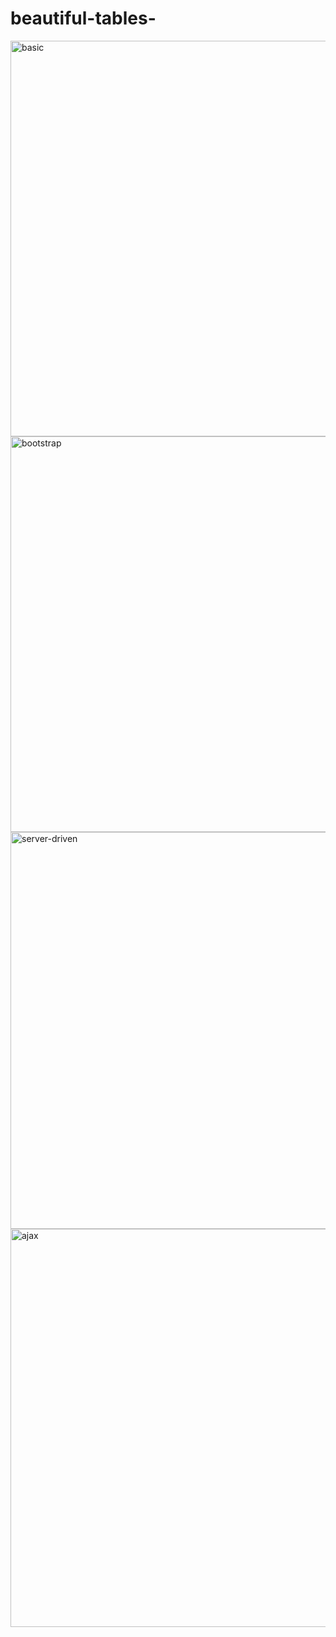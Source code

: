 # beautiful-tables-

<img width="633" alt="basic" src="https://user-images.githubusercontent.com/90369933/145862915-df92f90a-f0e9-4551-9a53-28ccc43b6b9e.PNG">
<img width="633" alt="bootstrap" src="https://user-images.githubusercontent.com/90369933/145862948-94721e5f-5068-42c1-be25-bad434e89f5f.PNG">
<img width="635" alt="server-driven" src="https://user-images.githubusercontent.com/90369933/145862957-a851e085-87dd-4ebb-912c-6f4295eab722.PNG">
<img width="637" alt="ajax" src="https://user-images.githubusercontent.com/90369933/145862968-2a68b948-bb69-4bfe-866a-47f7f7a0abe4.PNG">
